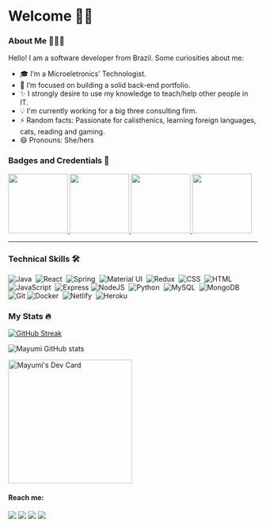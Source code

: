 # Welcome ✌🏻

<!-- <div align="center">
	
[![Typing SVG](https://readme-typing-svg.demolab.com?font=Montserrat&weight=300&size=35&duration=2200&pause=1000&color=8EA7E9&vCenter=true&width=600&height=50&lines=Welcome!+I'm+Paula+Mayumi+%F0%9F%91%8B%F0%9F%8F%BB;Junior+Software+Engineer+💻)](https://git.io/typing-svg)

</div> -->

### About Me 👩🏻‍💻 
Hello! I am a software developer from Brazil. Some curiosities about me:

- 🎓 I’m a Microeletronics’ Technologist.
- 🌱 I’m focused on building a solid back-end portfolio.
- ✨ I strongly desire to use my knowledge to teach/help other people in IT.
- 💡 I'm currently working for a big three consulting firm.
- ⚡ Random facts: Passionate for calisthenics, learning foreign languages, cats, reading and gaming.
- 😄 Pronouns: She/hers

### Badges and Credentials 🔰

<div>

<a href="https://www.credly.com/badges/8b0207ec-61ac-4ecc-96e4-79fd5505803d/public_url"><img src="https://images.credly.com/size/680x680/images/054913b2-e271-49a2-a1a4-9bf1c1f9a404/CyberEssentials.png" width=120 height=120/>
</a>
<a href="https://www.credly.com/badges/452feca1-6907-4e6b-a1e3-5ac0bcd1f71a/public_url
"><img src="https://images.credly.com/size/680x680/images/af8c6b4e-fc31-47c4-8dcb-eb7a2065dc5b/I2CS__1_.png" width=120 height=120/>
</a>
<a href="https://www.credly.com/badges/877d37a1-c28a-4c4f-ab10-2a40efaba7f5/public_url"><img src="https://images.credly.com/size/680x680/images/53f37f83-04a1-4935-9b1e-21a99cc6e1b2/CyberOpsAssoc.png" width=120 height=120/>
</a>
<a href="https://www.credly.com/badges/d52f7bb9-ad59-423e-97b6-72560568b0c5"><img src="https://images.credly.com/size/680x680/images/68c0b94d-f6ac-40b1-a0e0-921439eb092e/image.png" width=120 height=120/>
</a>

<div>
	
---
	
### Technical Skills 🛠️	
<div>
  <img src="https://img.shields.io/badge/Java-ED8B00?style=for-the-badge&logo=java&logoColor=white" title="Java" alt="Java"/>&nbsp;
  <img src="https://img.shields.io/badge/React-20232A?style=for-the-badge&logo=react&logoColor=61DAFB" title="React" alt="React"/>&nbsp;
  <img src="https://img.shields.io/badge/Spring-6DB33F?style=for-the-badge&logo=spring&logoColor=white" title="Spring" alt="Spring"/>&nbsp;
  <img src="https://img.shields.io/badge/Material--UI-0081CB?style=for-the-badge&logo=material-ui&logoColor=white" title="Material UI" alt="Material UI"/>&nbsp;  
  <img src="https://img.shields.io/badge/Redux-593D88?style=for-the-badge&logo=redux&logoColor=white" title="Redux" alt="Redux"/>&nbsp;
  <img src="https://img.shields.io/badge/CSS3-1572B6?style=for-the-badge&logo=css3&logoColor=white"  title="CSS3" alt="CSS"/>&nbsp;
  <img src="https://img.shields.io/badge/HTML5-E34F26?style=for-the-badge&logo=html5&logoColor=white" title="HTML5" alt="HTML"/>&nbsp;
  <img src="https://img.shields.io/badge/JavaScript-323330?style=for-the-badge&logo=javascript&logoColor=F7DF1E" title="JavaScript" alt="JavaScript"/>&nbsp;  
  <img src="https://img.shields.io/badge/Express.js-404D59?style=for-the-badge" title="Express framework" alt="Express"/>
  <img src="https://img.shields.io/badge/Node.js-43853D?style=for-the-badge&logo=node.js&logoColor=white" title="NodeJS" alt="NodeJS"/>&nbsp;  
  <img src="https://img.shields.io/badge/Python-3776AB?style=for-the-badge&logo=python&logoColor=white" title="Python" alt="Python"/>&nbsp; 
  <img src="https://img.shields.io/badge/MySQL-00000F?style=for-the-badge&logo=mysql&logoColor=white" title="MySQL" alt="MySQL"/>&nbsp;
  <img src="https://img.shields.io/badge/MongoDB-4EA94B?style=for-the-badge&logo=mongodb&logoColor=white" title="MongoDB" alt="MongoDB"/>
  <img src="https://img.shields.io/badge/Git-E34F26?style=for-the-badge&logo=git&logoColor=white" title="Git" alt="Git"/>
  <img src="https://img.shields.io/badge/Docker-2496ED?style=for-the-badge&logo=docker&logoColor=white" title="Docker" alt="Docker"/>&nbsp;
  <img src="https://img.shields.io/badge/Netlify-00C7B7?style=for-the-badge&logo=netlify&logoColor=white" title="Netlify" alt="Netlify"/>&nbsp;
  <img src="https://img.shields.io/badge/Heroku-430098?style=for-the-badge&logo=heroku&logoColor=white" title="Heroku" alt="Heroku"/>&nbsp;	
	
</div>

### My Stats 🔥

<div>
	
[![GitHub Streak](https://streak-stats.demolab.com?user=mayumisiano&theme=dracula&hide_border=true)](https://git.io/streak-stats)

![Mayumi GitHub stats](https://github-readme-stats.vercel.app/api?username=mayumisiano&show_icons=true&theme=dracula)
	
<a href="https://app.daily.dev/mayumisiano"><img src="https://api.daily.dev/devcards/3bb2155ffc4f48708c9df09af963c765.png?r=liq" width="250" alt="Mayumi's Dev Card"/></a>

</div>
	
#### Reach me:
	
<div>
<a href="https://www.linkedin.com/in/paulamsiano/" target="_blank"><img src="https://img.shields.io/badge/LinkedIn-0077B5?style=for-the-badge&logo=linkedin&logoColor=white" target="_blank"></a>
<a href="https://www.freecodecamp.org/mayumi" target="_blank"><img src="https://img.shields.io/badge/freecodecamp-27273D?style=for-the-badge&logo=freecodecamp&logoColor=white" target="_blank"></a>	
<a href="https://dev.to/mayumi" target="_blank"><img src="https://img.shields.io/badge/dev.to-0A0A0A?style=for-the-badge&logo=dev.to&logoColor=white" target="_blank"></a>
<a href="https://www.duolingo.com/profile/psmayumi" target="_blank"><img src="https://img.shields.io/badge/Duolingo-58CC02?style=for-the-badge&logo=Duolingo&logoColor=white" target="_blank"></a>
</div>
